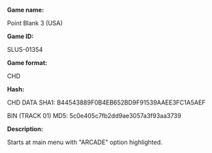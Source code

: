 **Game name:**

Point Blank 3 (USA)

**Game ID:**

SLUS-01354

**Game format:**

CHD

**Hash:**

CHD DATA SHA1: B44543889F0B4EB652BD9F91539AAEE3FC1A5AEF

BIN (TRACK 01) MD5: 5c0e405c7fb2dd9ae3057a3f93aa3739

**Description:**

Starts at main menu with "ARCADE" option highlighted.